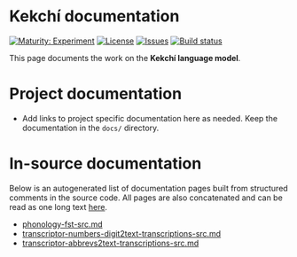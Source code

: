 # Kekchí documentation

[![Maturity: Experiment](https://img.shields.io/badge/Maturity-Experiment-black.svg)](https://giellalt.github.io/MaturityClassification.html)
[![License](https://img.shields.io/github/license/giellalt/lang-kek)](https://raw.githubusercontent.com/giellalt/lang-kek/develop/LICENSE)
[![Issues](https://img.shields.io/github/issues/giellalt/lang-kek)](https://github.com/giellalt/lang-kek/issues)
[![Build status](https://github.com/giellalt/lang-kek/workflows/Speller%20CI+CD/badge.svg)](https://github.com/giellalt/lang-kek/actions)

This page documents the work on the **Kekchí language model**. 

# Project documentation

* Add links to project specific documentation here as needed. Keep the documentation in the `docs/` directory.

# In-source documentation

Below is an autogenerated list of documentation pages built from structured comments in the source code. All pages are also concatenated and can be read as one long text [here](kek.md).
* [phonology-fst-src.md](phonology-fst-src.md)
* [transcriptor-numbers-digit2text-transcriptions-src.md](transcriptor-numbers-digit2text-transcriptions-src.md)
* [transcriptor-abbrevs2text-transcriptions-src.md](transcriptor-abbrevs2text-transcriptions-src.md)
